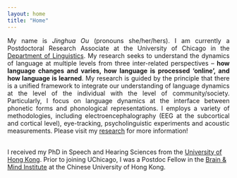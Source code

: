 ```yaml
---
layout: home
title: "Home"
---
```

<p align="justify">
  My name is <i>Jinghua Ou</i> (pronouns she/her/hers). I am currently a Postdoctoral Research Associate at the University of Chicago in the <a href="https://linguistics.uchicago.edu/">Department of Linguistics</a>. My research seeks to understand the dynamics of language at multiple levels from three inter-related perspectives – <strong>how language changes and varies, how language is processed ‘online’, and how language is learned</strong>. My research is guided by the principle that there is a unified framework to integrate our understanding of language dynamics at the level of the individual with the level of community/society. Particularly, I focus on language dynamics at the interface between phonetic forms and phonological representations. I employs a variety of methodologies, including electroencephalography (EEG at the subcortical and cortical level), eye-tracking, psycholinguistic experiments and acoustic measurements. Please visit my <a href="https://jhou27.github.io/research">research</a> for more information! <br><br>

I received my PhD in Speech and Hearing Sciences from the <a href="https://web.edu.hku.hk/unit/human-communication-development-and-information-sciences/">University of Hong Kong</a>. Prior to joining UChicago, I was a Postdoc Fellow in the <a href="http://bmi.cuhk.edu.hk/">Brain & Mind Institute</a> at the Chinese University of Hong Kong. </p>

